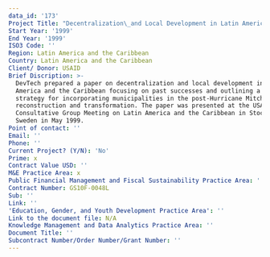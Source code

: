 ```yaml
---
data_id: '173'
Project Title: "Decentralization\_and Local Development in Latin America and the Caribbean"
Start Year: '1999'
End Year: '1999'
ISO3 Code: ''
Region: Latin America and the Caribbean
Country: Latin America and the Caribbean
Client/ Donor: USAID
Brief Discription: >-
  DevTech prepared a paper on decentralization and local development in Latin
  America and the Caribbean focusing on past successes and outlining a future
  strategy for incorporating municipalities in the post-Hurricane Mitch
  reconstruction and transformation. The paper was presented at the USAID Donor
  Consultative Group Meeting on Latin America and the Caribbean in Stockholm,
  Sweden in May 1999.
Point of contact: ''
Email: ''
Phone: ''
Current Project? (Y/N): 'No'
Prime: x
Contract Value USD: ''
M&E Practice Area: x
Public Financial Management and Fiscal Sustainability Practice Area: ''
Contract Number: GS10F-0048L
Sub: ''
Link: ''
'Education, Gender, and Youth Development Practice Area': ''
Link to the document file: N/A
Knowledge Management and Data Analytics Practice Area: ''
Document Title: ''
Subcontract Number/Order Number/Grant Number: ''
---
```

